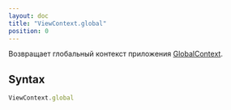 ```yaml
---
layout: doc
title: "ViewContext.global"
position: 0
---
```


Возвращает глобальный контекст приложения [GlobalContext](../../GlobalContext/).

## Syntax

```js
ViewContext.global
```
